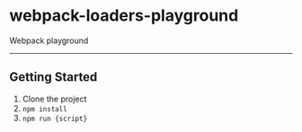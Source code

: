 # webpack-loaders-playground

Webpack playground

---

## Getting Started

1. Clone the project
1. `npm install`
1. `npm run {script}`
